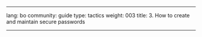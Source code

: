 

---

lang: bo
community: guide
type: tactics
weight: 003
title: 3. How to create and maintain secure passwords

---

<stub>

